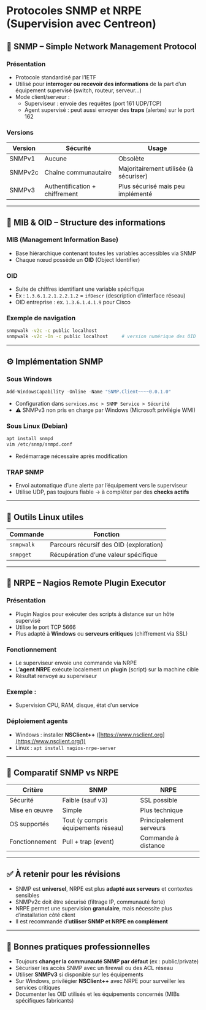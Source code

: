 # Protocoles SNMP et NRPE (Supervision avec Centreon)
## 📡 SNMP – Simple Network Management Protocol

### Présentation

- Protocole standardisé par l’IETF
- Utilisé pour **interroger ou recevoir des informations** de la part d’un équipement supervisé (switch, routeur, serveur…)
- Mode client/serveur :
    - Superviseur : envoie des requêtes (port 161 UDP/TCP)
    - Agent supervisé : peut aussi envoyer des **traps** (alertes) sur le port 162

### Versions

|Version|Sécurité|Usage|
|---|---|---|
|SNMPv1|Aucune|Obsolète|
|SNMPv2c|Chaîne communautaire|Majoritairement utilisée (à sécuriser)|
|SNMPv3|Authentification + chiffrement|Plus sécurisé mais peu implémenté|

---

## 🧠 MIB & OID – Structure des informations

### MIB (Management Information Base)

- Base hiérarchique contenant toutes les variables accessibles via SNMP
- Chaque nœud possède un **OID** (Object Identifier)

### OID

- Suite de chiffres identifiant une variable spécifique
- Ex : `1.3.6.1.2.1.2.2.1.2` = `ifDescr` (description d’interface réseau)
- OID entreprise : ex. `1.3.6.1.4.1.9` pour Cisco

### Exemple de navigation

```bash
snmpwalk -v2c -c public localhost
snmpwalk -v2c -On -c public localhost     # version numérique des OID
```

---

## ⚙️ Implémentation SNMP

### Sous Windows

```powershell
Add-WindowsCapability -Online -Name "SNMP.Client~~~~0.0.1.0"
```

- Configuration dans `services.msc > SNMP Service > Sécurité`
- ⚠️ SNMPv3 non pris en charge par Windows (Microsoft privilégie WMI)

### Sous Linux (Debian)

```bash
apt install snmpd
vim /etc/snmp/snmpd.conf
```

- Redémarrage nécessaire après modification

### TRAP SNMP

- Envoi automatique d’une alerte par l’équipement vers le superviseur
- Utilise UDP, pas toujours fiable → à compléter par des **checks actifs**

---

## 🧪 Outils Linux utiles

|Commande|Fonction|
|---|---|
|`snmpwalk`|Parcours récursif des OID (exploration)|
|`snmpget`|Récupération d’une valeur spécifique|

---

## 🔧 NRPE – Nagios Remote Plugin Executor

### Présentation

- Plugin Nagios pour exécuter des scripts à distance sur un hôte supervisé
- Utilise le port TCP 5666
- Plus adapté à **Windows** ou **serveurs critiques** (chiffrement via SSL)

### Fonctionnement

- Le superviseur envoie une commande via NRPE
- L’**agent NRPE** exécute localement un **plugin** (script) sur la machine cible
- Résultat renvoyé au superviseur

### Exemple :

- Supervision CPU, RAM, disque, état d’un service

### Déploiement agents

- Windows : installer **NSClient++** ([https://www.nsclient.org](https://www.nsclient.org/))
- Linux : `apt install nagios-nrpe-server`

---

## 🔄 Comparatif SNMP vs NRPE

|Critère|SNMP|NRPE|
|---|---|---|
|Sécurité|Faible (sauf v3)|SSL possible|
|Mise en œuvre|Simple|Plus technique|
|OS supportés|Tout (y compris équipements réseau)|Principalement serveurs|
|Fonctionnement|Pull + trap (event)|Commande à distance|

---

## ✅ À retenir pour les révisions

- SNMP est **universel**, NRPE est plus **adapté aux serveurs** et contextes sensibles
- SNMPv2c doit être sécurisé (filtrage IP, communauté forte)
- NRPE permet une supervision **granulaire**, mais nécessite plus d’installation côté client
- Il est recommandé d’**utiliser SNMP et NRPE en complément**

---

## 📌 Bonnes pratiques professionnelles

- Toujours **changer la communauté SNMP par défaut** (ex : public/private)
- Sécuriser les accès SNMP avec un firewall ou des ACL réseau
- Utiliser **SNMPv3** si disponible sur les équipements
- Sur Windows, privilégier **NSClient++** avec NRPE pour surveiller les services critiques
- Documenter les OID utilisés et les équipements concernés (MIBs spécifiques fabricants)
